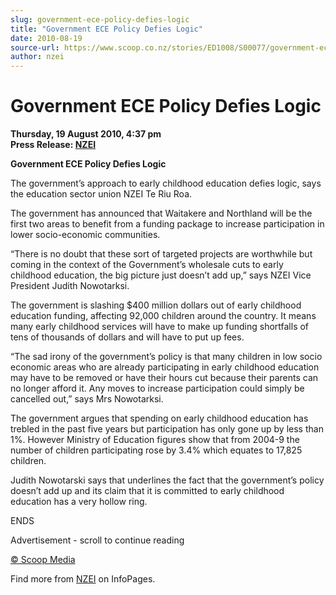 ```yaml
---
slug: government-ece-policy-defies-logic
title: "Government ECE Policy Defies Logic"
date: 2010-08-19
source-url: https://www.scoop.co.nz/stories/ED1008/S00077/government-ece-policy-defies-logic.htm
author: nzei
---
```

Government ECE Policy Defies Logic
==================================

**Thursday, 19 August 2010, 4:37 pm**  
**Press Release: [NZEI](https://info.scoop.co.nz/NZEI)**

  
**Government ECE Policy Defies Logic**  
  
The government’s approach to early childhood education defies logic, says the education sector union NZEI Te Riu Roa.

The government has announced that Waitakere and Northland will be the first two areas to benefit from a funding package to increase participation in lower socio-economic communities.

“There is no doubt that these sort of targeted projects are worthwhile but coming in the context of the Government’s wholesale cuts to early childhood education, the big picture just doesn’t add up,” says NZEI Vice President Judith Nowotarksi.

The government is slashing $400 million dollars out of early childhood education funding, affecting 92,000 children around the country. It means many early childhood services will have to make up funding shortfalls of tens of thousands of dollars and will have to put up fees.

“The sad irony of the government’s policy is that many children in low socio economic areas who are already participating in early childhood education may have to be removed or have their hours cut because their parents can no longer afford it. Any moves to increase participation could simply be cancelled out,” says Mrs Nowotarksi.

The government argues that spending on early childhood education has trebled in the past five years but participation has only gone up by less than 1%. However Ministry of Education figures show that from 2004-9 the number of children participating rose by 3.4% which equates to 17,825 children.

Judith Nowotarski says that underlines the fact that the government’s policy doesn’t add up and its claim that it is committed to early childhood education has a very hollow ring.

ENDS  

Advertisement - scroll to continue reading





[© Scoop Media](http://www.scoop.co.nz/about/terms.html)

Find more from [NZEI](https://info.scoop.co.nz/NZEI) on InfoPages.